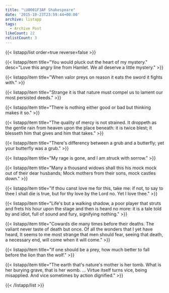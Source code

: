 ```yaml
---
title: "\U0001F3AF Shakespeare"
date: '2015-10-23T23:59:44+00:00'
archive: listapp
tags: 
  - Archive Post
likeCount: 22
relistCount: 3
---
```



{{< listapp/list order=true reverse=false >}}

   {{< listapp/item title="You would pluck out the heart of my mystery."
      desc="Love this angry line from Hamlet. We all deserve a little mystery." >}}

   {{< listapp/item title="When valor preys on reason it eats the sword it fights with." >}}

   {{< listapp/item title="Strange it is that nature must compel us to lament our most persisted deeds." >}}

   {{< listapp/item title="There is nothing either good or bad but thinking makes it so." >}}

   {{< listapp/item title="The quality of mercy is not strained. It droppeth as the gentle rain from heaven upon the place beneath: it is twice blest; it blesseth him that gives and him that takes." >}}

   {{< listapp/item title="There's differency between a grub and a butterfly; yet your butterfly was a grub." >}}

   {{< listapp/item title="My rage is gone, and I am struck with sorrow." >}}

   {{< listapp/item title="Many a thousand widows shall this his mock mock out of their dear husbands; Mock mothers from their sons, mock castles down." >}}

   {{< listapp/item title="If thou canst love me for this, take me: if not, to say to thee I shall die is true, but for thy love by the Lord no. Yet I love thee." >}}

   {{< listapp/item title="Life's but a walking shadow, a poor player that struts and frets his hour upon the stage and then is heard no more: it is a tale told by and idiot, full of sound and fury, signifying nothing." >}}

   {{< listapp/item title="Cowards die many times before their deaths. The valiant never taste of death but once. Of all the wonders that I yet have heard, It seems to me most strange that men should fear, seeing that death, a necessary end, will come when it will come." >}}

   {{< listapp/item title="If one should be a prey, how much better to fall before the lion than the wolf." >}}

   {{< listapp/item title="The earth that's nature's mother is her tomb. What is her burying grave, that is her womb. … Virtue itself turns vice, being misapplied. And vice sometimes by action dignified." >}}

{{< /listapp/list >}}
